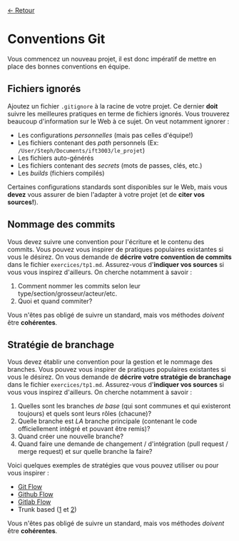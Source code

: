 [← Retour](../README.md)

# Conventions Git

Vous commencez un nouveau projet, il est donc impératif de mettre en place des bonnes conventions en équipe.

## Fichiers ignorés

Ajoutez un fichier `.gitignore` à la racine de votre projet. Ce dernier **doit** suivre les meilleures pratiques en terme de fichiers ignorés. Vous trouverez beaucoup d'information sur le Web à ce sujet. On veut notamment ignorer :

- Les configurations *personnelles* (mais pas celles d'équipe!)
- Les fichiers contenant des *path* personnels (Ex: `/User/Steph/Documents/ift3003/le_projet`)
- Les fichiers auto-générés
- Les fichiers contenant des *secrets* (mots de passes, clés, etc.)
- Les *builds* (fichiers compilés)

Certaines configurations standards sont disponibles sur le Web, mais vous **devez** vous assurer de bien l'adapter à votre projet (et de **citer vos sources!**).

## Nommage des commits

Vous devez suivre une convention pour l'écriture et le contenu des commits. Vous pouvez vous inspirer de pratiques populaires existantes si vous le désirez. On vous demande de **décrire votre convention de commits** dans le fichier `exercices/tp1.md`. Assurez-vous d'**indiquer vos sources** si vous vous inspirez d'ailleurs. On cherche notamment à savoir :

1. Comment nommer les commits selon leur type/section/grosseur/acteur/etc.
2. Quoi et quand commiter?

Vous n'êtes pas obligé de suivre un standard, mais vos méthodes *doivent* être **cohérentes**.

## Stratégie de branchage

Vous devez établir une convention pour la gestion et le nommage des branches. Vous pouvez vous inspirer de pratiques populaires existantes si vous le désirez. On vous demande de **décrire votre stratégie de branchage** dans le fichier `exercices/tp1.md`. Assurez-vous d'**indiquer vos sources** si vous vous inspirez d'ailleurs. On cherche notamment à savoir :

1. Quelles sont les branches *de base* (qui sont communes et qui existeront toujours) et quels sont leurs rôles (chacune)?
2. Quelle branche est *LA* branche principale (contenant le code officiellement intégré et pouvant être remis)?
3. Quand créer une nouvelle branche?
4. Quand faire une demande de changement / d'intégration (pull request / merge request) et sur quelle branche la faire?

Voici quelques exemples de stratégies que vous pouvez utiliser ou pour vous inspirer :
- [Git Flow](https://www.atlassian.com/git/tutorials/comparing-workflows/gitflow-workflow)
- [Github Flow](https://githubflow.github.io/)
- [Gitlab Flow](https://docs.gitlab.com/ee/topics/gitlab_flow.html)
- Trunk based ([1](https://cloud.google.com/architecture/devops/devops-tech-trunk-based-development) et [2](https://www.atlassian.com/continuous-delivery/continuous-integration/trunk-based-development))

Vous n'êtes pas obligé de suivre un standard, mais vos méthodes *doivent* être **cohérentes**.

